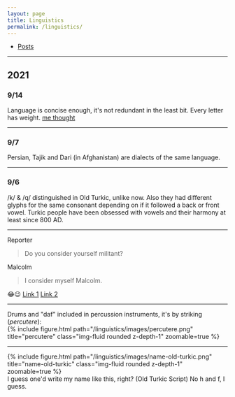```yaml
---
layout: page
title: Linguistics
permalink: /linguistics/
---
```


- [Posts](/blog/category/linguistics/)

---

## 2021

### 9/14

Language is concise enough, it's not redundant in the least bit. Every letter has weight. [me thought](https://youtu.be/_K-L9uhsBLM?t=7)

---

### 9/7

Persian, Tajik and Dari (in Afghanistan) are dialects of the same language.

---

### 9/6

/k/ & /q/ distinguished in Old Turkic, unlike now. Also they had different glyphs for the same consonant
depending on if it followed a back or front vowel. Turkic people have been obsessed with vowels and their
harmony at least since 800 AD.

---

Reporter
> Do you consider yourself militant?

Malcolm
> I consider myself Malcolm.

:joy::wink: [Link 1](https://youtu.be/56MFtl7WGHk) [Link 2](https://youtu.be/zn_67oRe_-A?t=178)

---

<div class="caption">
    Drums and "daf" included in percussion instruments, it's by striking (<i>percutere</i>):
</div>
<div class="row">
    <div class="col-sm mt-3 mt-md-0 text-center">
        {% include figure.html path="/linguistics/images/percutere.png" title="percutere" class="img-fluid rounded z-depth-1" zoomable=true %}
    </div>
</div>

---

<div class="row">
    <div class="col-sm mt-3 mt-md-0 text-center">
        {% include figure.html path="/linguistics/images/name-old-turkic.png" title="name-old-turkic" class="img-fluid rounded z-depth-1" zoomable=true %}
    </div>
</div>
<div class="caption">
    I guess one'd write my name like this, right? (Old Turkic Script)  
    No h and f, I guess.
</div>
